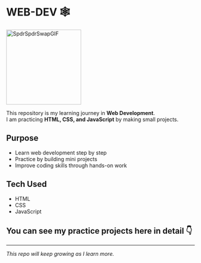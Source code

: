 # WEB-DEV 🕸️

<img src="https://github.com/user-attachments/assets/4997f872-539d-4ead-92fd-c5565ef8469e" alt="SpdrSpdrSwapGIF" width="200"/>

This repository is my learning journey in **Web Development**.  
I am practicing **HTML, CSS, and JavaScript** by making small projects.

## Purpose
- Learn web development step by step  
- Practice by building mini projects  
- Improve coding skills through hands-on work

## Tech Used
- HTML  
- CSS  
- JavaScript  

## You can see my practice projects here in detail 👇

---
*This repo will keep growing as I learn more.*  
